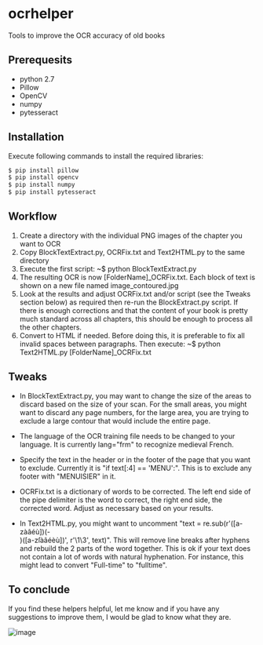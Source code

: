 # ocrhelper
Tools to improve the OCR accuracy of old books

## Prerequesits

- python 2.7
- Pillow
- OpenCV
- numpy
- pytesseract

## Installation
Execute following commands to install the required libraries:
```sh
$ pip install pillow
$ pip install opencv
$ pip install numpy
$ pip install pytesseract
```

## Workflow
1. Create a directory with the individual PNG images of the chapter you want to OCR
2. Copy  BlockTextExtract.py, OCRFix.txt and Text2HTML.py to the same directory
3. Execute the first script:
    ~$ python BlockTextExtract.py
4. The resulting OCR is now [FolderName]_OCRFix.txt.  Each block of text is shown on a new file named image_contoured.jpg
5. Look at the results and adjust OCRFix.txt and/or script (see the Tweaks section below) as required then re-run the BlockExtract.py script.  If there is enough corrections and that the content of your book is pretty much standard across all chapters, this should be enough to process all the other chapters.
6. Convert to HTML if needed.  Before doing this, it is preferable to fix all invalid spaces between paragraphs.  Then execute:
    ~$ python Text2HTML.py [FolderName]_OCRFix.txt

## Tweaks

- In BlockTextExtract.py, you may want to change the size of the areas to discard based on the size of your scan.  For the small areas, you might want to discard any page numbers, for the large area, you are trying to exclude a large contour that would include the entire page.
- The language of the OCR training file needs to be changed to your language.  It is currently lang="frm" to recognize medieval French.
- Specify the text in the header or in the footer of the page that you want to exclude.  Currently it is "if text[:4] == 'MENU':".  This is to exclude any footer with "MENUISIER" in it.
- OCRFix.txt is a dictionary of words to be corrected.  The left end side of the pipe delimiter is the word to correct, the right end side, the corrected word.  Adjust as necessary based on your results.

- In Text2HTML.py, you might want to uncomment "text = re.sub(r'([a-zàâéù])(-<br>)([a-zſàâéèù])', r'\1\3', text)".  This will remove line breaks after hyphens and rebuild the 2 parts of the word together.  This is ok if your text does not contain a lot of words with natural hyphenation.  For instance, this might lead to convert "Full-time" to "fulltime".


## To conclude
If you find these helpers helpful, let me know and if you have any suggestions to improve them, I would be glad to know what they are.

<img src="https://raw.githubusercontent.com/ocrhelper/master/samples/gri_33125009321551_0187_contoured.jpg" alt="image" width=auto>


